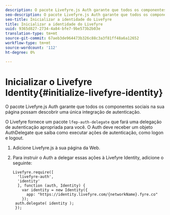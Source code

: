 ```yaml
---
description: O pacote Livefyre.js Auth garante que todos os componentes sociais na sua página possam descobrir uma única integração de autenticação.
seo-description: O pacote Livefyre.js Auth garante que todos os componentes sociais na sua página possam descobrir uma única integração de autenticação.
seo-title: Inicializar a identidade do Livefyre
title: Inicializar a identidade do Livefyre
uuid: 9365d827-2734-4a84-bfe7-9be573b2b03e
translation-type: tm+mt
source-git-commit: 67aeb3de964473b326c88c3a3f81ff48a6a12652
workflow-type: tm+mt
source-wordcount: '112'
ht-degree: 0%

---
```



# Inicializar o Livefyre Identity{#initialize-livefyre-identity}

O pacote Livefyre.js Auth garante que todos os componentes sociais na sua página possam descobrir uma única integração de autenticação.

O Livefyre fornece um pacote `lfep-auth-delegate` que fará uma delegação de autenticação apropriada para você. O Auth deve receber um objeto AuthDelegate que saiba como executar ações de autenticação, como logon e logout.

1. Adicione Livefyre.js à sua página da Web.
1. Para instruir o Auth a delegar essas ações à Livefyre Identity, adicione o seguinte:

   ```
   Livefyre.require([ 
     'livefyre-auth', 
     'identity' 
     ], function (auth, Identity) { 
       var identity = new Identity({ 
         app: "https://identity.livefyre.com/{networkName}.fyre.co" 
       }); 
    auth.delegate( identity ); 
    });
   ```
